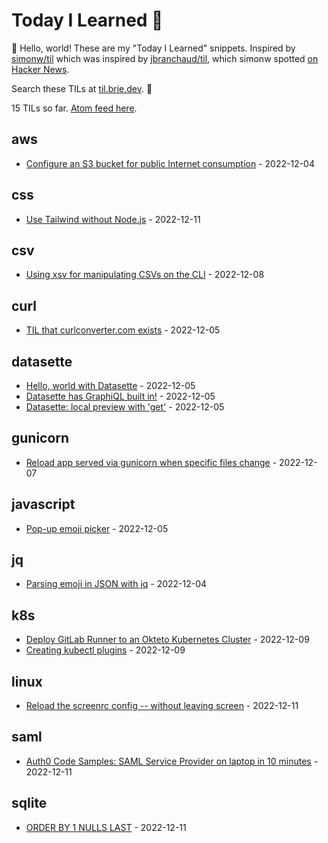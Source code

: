 # Today I Learned 🎒

👋 Hello, world! These are my  "Today I Learned" snippets. Inspired by [simonw/til](https://github.com/simonw/til) which was inspired by [jbranchaud/til](https://github.com/jbranchaud/til), which simonw spotted [on Hacker News](https://news.ycombinator.com/item?id=22908044).

Search these TILs at [til.brie.dev](https://til.brie.dev). 🚀  

<!-- count starts -->15<!-- count ends --> TILs so far. <a href="https://til.simonwillison.net/til/feed.atom">Atom feed here</a>.

<!-- index starts -->
## aws

* [Configure an S3 bucket for public Internet consumption](https://github.com/bbbbbrie/til/blob/main/aws/configure-s3-web.md) - 2022-12-04

## css

* [Use Tailwind without  Node.js](https://github.com/bbbbbrie/til/blob/main/css/use-tailwind-without-node-js.md) - 2022-12-11

## csv

* [Using xsv for manipulating CSVs on the CLI](https://github.com/bbbbbrie/til/blob/main/csv/xsv-for-inspecting-csvs-on-the-cli.md) - 2022-12-08

## curl

* [TIL that curlconverter.com exists](https://github.com/bbbbbrie/til/blob/main/curl/curlconverter.com.md) - 2022-12-05

## datasette

* [Hello, world with Datasette](https://github.com/bbbbbrie/til/blob/main/datasette/hello-world-datasette.md) - 2022-12-05
* [Datasette has GraphiQL built in!](https://github.com/bbbbbrie/til/blob/main/datasette/graphql-built-in.md) - 2022-12-05
* [Datasette: local preview with 'get'](https://github.com/bbbbbrie/til/blob/main/datasette/local-preview.md) - 2022-12-05

## gunicorn

* [Reload app served via gunicorn when specific files change](https://github.com/bbbbbrie/til/blob/main/gunicorn/reload-when-file-changes.md) - 2022-12-07

## javascript

* [Pop-up emoji picker](https://github.com/bbbbbrie/til/blob/main/javascript/pop-up-emoji-picker.md) - 2022-12-05

## jq

* [Parsing emoji in JSON with jq](https://github.com/bbbbbrie/til/blob/main/jq/parsing-emoji.md) - 2022-12-04

## k8s

* [Deploy GitLab Runner to an Okteto Kubernetes Cluster](https://github.com/bbbbbrie/til/blob/main/k8s/deploy-gitlab-runner-okteto.md) - 2022-12-09
* [Creating kubectl plugins](https://github.com/bbbbbrie/til/blob/main/k8s/creating-kubectl-plugins.md) - 2022-12-09

## linux

* [Reload the screenrc config -- without leaving screen](https://github.com/bbbbbrie/til/blob/main/linux/reload-screenrc-in-same-session.md) - 2022-12-11

## saml

* [Auth0 Code Samples: SAML Service Provider on laptop in 10 minutes](https://github.com/bbbbbrie/til/blob/main/saml/auth0-code-samples.md) - 2022-12-11

## sqlite

* [ORDER BY 1 NULLS LAST](https://github.com/bbbbbrie/til/blob/main/sqlite/order-by-1-nulls-last.md) - 2022-12-11
<!-- index ends -->
